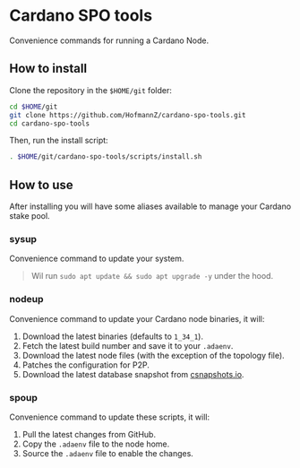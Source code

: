 # Cardano SPO tools

Convenience commands for running a Cardano Node.

## How to install

Clone the repository in the `$HOME/git` folder:

```sh
cd $HOME/git
git clone https://github.com/HofmannZ/cardano-spo-tools.git
cd cardano-spo-tools
```

Then, run the install script:

```sh
. $HOME/git/cardano-spo-tools/scripts/install.sh
```

## How to use

After installing you will have some aliases available to manage your Cardano stake pool.

### sysup

Convenience command to update your system.

> Wil run `sudo apt update && sudo apt upgrade -y` under the hood.

### nodeup

Convenience command to update your Cardano node binaries, it will:

1. Download the latest binaries (defaults to `1_34_1`).
2. Fetch the latest build number and save it to your `.adaenv`.
3. Download the latest node files (with the exception of the topology file).
4. Patches the configuration for P2P.
5. Download the latest database snapshot from [csnapshots.io](https://csnapshots.io).

### spoup

Convenience command to update these scripts, it will:

1. Pull the latest changes from GitHub.
2. Copy the `.adaenv` file to the node home.
3. Source the `.adaenv` file to enable the changes.
